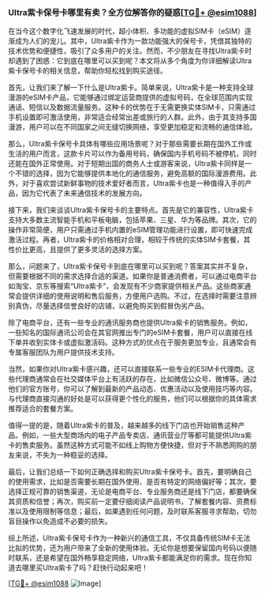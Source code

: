 ### Ultra紫卡保号卡哪里有卖？全方位解答你的疑惑[[TG💪+ @esim1088](https://t.me/s/esim1088)]

在当今这个数字化飞速发展的时代，超小体积、多功能的虚拟SIM卡（eSIM）逐渐成为人们的宠儿。其中，Ultra紫卡作为一款功能强大的保号卡，凭借其独特的技术优势和便捷性，吸引了众多用户的关注。然而，不少朋友在寻找Ultra紫卡时却遇到了困惑：它到底在哪里可以买到呢？本文将从多个角度为你详细解读Ultra紫卡保号卡的相关信息，帮助你轻松找到购买途径。

首先，让我们来了解一下什么是Ultra紫卡。简单来说，Ultra紫卡是一种支持全球漫游的eSIM卡产品，它能够通过绑定运营商提供的虚拟号码，在全球范围内实现通话、短信以及数据流量服务。这种卡的优势在于无需更换实体SIM卡，只需通过手机设置即可激活使用，非常适合经常出差或旅行的人群。此外，由于其支持多国漫游，用户可以在不同国家之间无缝切换网络，享受更加稳定和流畅的通信体验。

那么，Ultra紫卡保号卡具体有哪些应用场景呢？对于那些需要长期在国外工作或生活的用户而言，这款卡片可以作为备用号码，确保国内手机号码不被停机，同时还能在国外正常使用。对于短期出国的商务人士或游客来说，Ultra紫卡同样是一个不错的选择，因为它能够提供本地化的通信服务，避免高额的国际漫游费用。此外，对于喜欢尝试新鲜事物的技术爱好者而言，Ultra紫卡也是一种值得入手的产品，因为它代表了未来通信技术的发展方向。

接下来，我们来谈谈Ultra紫卡保号卡的主要特点。首先是它的兼容性，Ultra紫卡支持大多数主流智能手机和平板电脑，包括苹果、三星、华为等品牌。其次，它的操作非常简便，用户只需通过手机内置的eSIM管理功能进行设置，即可快速完成激活过程。再者，Ultra紫卡的价格相对合理，相较于传统的实体SIM卡套餐，其性价比更高，且提供了更多灵活的选择方案。

那么，问题来了，Ultra紫卡保号卡到底在哪里可以买到呢？答案其实并不复杂，但需要根据不同的需求选择合适的渠道。如果你是普通消费者，可以通过电商平台如淘宝、京东等搜索“Ultra紫卡”，会发现有不少商家提供相关产品。这些商家通常会提供详细的使用说明和售后服务，方便用户选购。不过，在选择时需要注意辨别真伪，尽量选择信誉良好的店铺，以避免购买到假冒伪劣产品。

除了电商平台，还有一些专业的通讯服务商也提供Ultra紫卡的销售服务。例如，一些知名的国际通讯公司会在其官网推出专门的eSIM卡套餐，用户可以直接在线下单并收到实体卡或虚拟激活码。这种方式的优点在于服务更加专业，且通常会有专属客服团队为用户提供技术支持。

当然，如果你对Ultra紫卡感兴趣，还可以直接联系一些专业的ESIM卡代理商。这些代理商通常会在社交媒体平台上有活跃的存在，比如微信公众号、微博等。通过他们的官方账号，你可以了解到最新的产品动态、优惠活动以及使用技巧等内容。与代理商直接沟通的好处是可以获得更个性化的服务，他们可以根据你的具体需求推荐适合的套餐方案。

值得一提的是，随着Ultra紫卡的普及，越来越多的线下门店也开始销售这种产品。例如，一些大型商场内的电子产品专卖店、通讯营业厅等都可能提供Ultra紫卡的售卖服务。虽然这种方式可能不如线上购物方便快捷，但对于不熟悉网购的朋友来说，不失为一种稳妥的选择。

最后，让我们总结一下如何正确选择和购买Ultra紫卡保号卡。首先，要明确自己的使用需求，比如是否需要长期在国外使用、是否有特定的网络偏好等；其次，要选择正规可靠的销售渠道，无论是电商平台、专业服务商还是线下门店，都要确保其资质和信誉；再次，购买前一定要仔细阅读产品说明书，了解套餐内容、资费标准以及使用限制等信息；最后，如果遇到任何问题，及时联系客服寻求帮助，切勿盲目操作以免造成不必要的损失。

综上所述，Ultra紫卡保号卡作为一种新兴的通信工具，不仅具备传统SIM卡无法比拟的优势，还为用户带来了全新的使用体验。无论你是想要保留国内号码以便随时联系，还是希望在国外畅享稳定网络，Ultra紫卡都能满足你的需求。现在你知道去哪里买Ultra紫卡了吗？赶快行动起来吧！

[[TG💪+ @esim1088](https://t.me/s/esim1088) ![Image](https://i.postimg.cc/4NQfJmqS/Snipaste-2025-05-13-00-14-12.png)]
